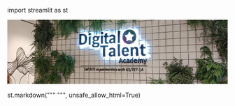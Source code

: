 import streamlit as st
<!--
**nicolasalvesss/nicolasalvesss** is a ✨ _special_ ✨ repository because its `README.md` (this file) appears on your GitHub profile.

Here are some ideas to get you started:

- 🔭 I’m currently working on ...
- 🌱 I’m currently learning ...
- 👯 I’m looking to collaborate on ...
- 🤔 I’m looking for help with ...
- 💬 Ask me about ...
- 📫 How to reach me: ...
- 😄 Pronouns: ...
- ⚡ Fun fact: ...
-->
![PT-BR = Imagem do hall do CA/600 com logotipo do DTA (Digital Talent Acadamy) / English = Picture of hall in CA/600 with marking of DTA (Digital Talent Acadamy) ](Dta.jpg)




st.markdown("""
    <style>
        .reportview-container {
            background-color: #f0f0f0;
        }
    </style>
    """, unsafe_allow_html=True)


